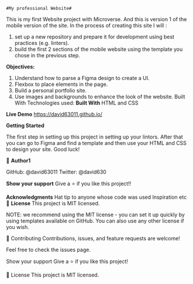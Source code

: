     #My professional Website#

This is my first Website project with Microverse. And this is version 1 of the mobile version of the site. In the process of creating this site I will :

1. set up a new repository and prepare it for development using best practices (e.g. linters).
2. build the first 2 sections of the mobile website using the template you chose in the previous step.

**Objectives:**

1. Understand how to parse a Figma design to create a UI.
2. Flexbox to place elements in the page.
3. Build a personal portfolio site.
4. Use images and backgrounds to enhance the look of the website.
   Built With
   Technologies used:
   **Built With**
   HTML and CSS

**Live Demo**
https://david63011.github.io/

**Getting Started**

The first step in setting up this project in setting up your lintors. After that you can go to Figma and find a template and then use your HTML and CSS
to design your site. Good luck!

👤 **Author1**

GitHub: @david63011
Twitter: @david630

**Show your support**
Give a ⭐️ if you like this project!!

**Acknowledgments**
Hat tip to anyone whose code was used
Inspiration
etc
📝 **License**
This project is MIT licensed.

NOTE: we recommend using the MIT license - you can set it up quickly by using templates available on GitHub. You can also use any other license if you wish.

🤝 Contributing
Contributions, issues, and feature requests are welcome!

Feel free to check the issues page.

Show your support
Give a ⭐️ if you like this project!

📝 License
This project is MIT licensed.
